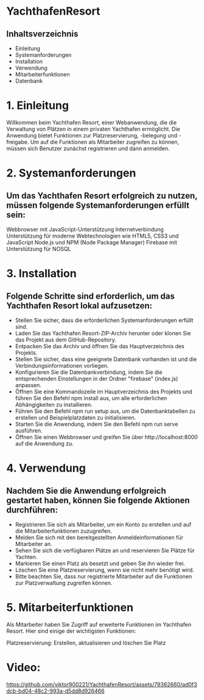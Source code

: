 # YachthafenResort
 ## Inhaltsverzeichnis
- Einleitung
- Systemanforderungen
- Installation
- Verwendung
- Mitarbeiterfunktionen
- Datenbank

# 1. Einleitung
Willkommen beim Yachthafen Resort, einer Webanwendung, die die Verwaltung von Plätzen in einem privaten Yachthafen ermöglicht. Die Anwendung bietet Funktionen zur Platzreservierung, -belegung und -freigabe. Um auf die Funktionen als Mitarbeiter zugreifen zu können, müssen sich Benutzer zunächst registrieren und dann anmelden.

# 2. Systemanforderungen
## Um das Yachthafen Resort erfolgreich zu nutzen, müssen folgende Systemanforderungen erfüllt sein:

Webbrowser mit JavaScript-Unterstützung
Internetverbindung
Unterstützung für moderne Webtechnologien wie HTML5, CSS3 und JavaScript
Node.js und NPM (Node Package Manager)
Firebase mit Unterstützung für NOSQL
# 3. Installation
## Folgende Schritte sind erforderlich, um das Yachthafen Resort lokal aufzusetzen:

- Stellen Sie sicher, dass die erforderlichen Systemanforderungen erfüllt sind.
- Laden Sie das Yachthafen Resort-ZIP-Archiv herunter oder klonen Sie das Projekt aus dem GitHub-Repository.
- Entpacken Sie das Archiv und öffnen Sie das Hauptverzeichnis des Projekts.
- Stellen Sie sicher, dass eine geeignete Datenbank vorhanden ist und die Verbindungsinformationen vorliegen.
- Konfigurieren Sie die Datenbankverbindung, indem Sie die entsprechenden Einstellungen in der Ordner "firebase" (index.js) anpassen.
- Öffnen Sie eine Kommandozeile im Hauptverzeichnis des Projekts und führen Sie den Befehl npm install aus, um alle erforderlichen Abhängigkeiten zu installieren.
- Führen Sie den Befehl npm run setup aus, um die Datenbanktabellen zu erstellen und Beispielplatzdaten zu initialisieren.
- Starten Sie die Anwendung, indem Sie den Befehl npm run serve ausführen.
- Öffnen Sie einen Webbrowser und greifen Sie über http://localhost:8000 auf die Anwendung zu.
# 4. Verwendung
## Nachdem Sie die Anwendung erfolgreich gestartet haben, können Sie folgende Aktionen durchführen:

- Registrieren Sie sich als Mitarbeiter, um ein Konto zu erstellen und auf die Mitarbeiterfunktionen zuzugreifen.
- Melden Sie sich mit den bereitgestellten Anmeldeinformationen für Mitarbeiter an.
- Sehen Sie sich die verfügbaren Plätze an und reservieren Sie Plätze für Yachten.
- Markieren Sie einen Platz als besetzt und geben Sie ihn wieder frei.
- Löschen Sie eine Platzreservierung, wenn sie nicht mehr benötigt wird.
- Bitte beachten Sie, dass nur registrierte Mitarbeiter auf die Funktionen zur Platzverwaltung zugreifen können.

# 5. Mitarbeiterfunktionen
Als Mitarbeiter haben Sie Zugriff auf erweiterte Funktionen im Yachthafen Resort. Hier sind einige der wichtigsten Funktionen:

Platzreservierung: Erstellen, aktualisieren und löschen Sie Platz
# Video:

https://github.com/viktor900221/YachthafenResort/assets/79362660/ad0f3dcb-bd04-48c2-993a-d5dd8d926466

